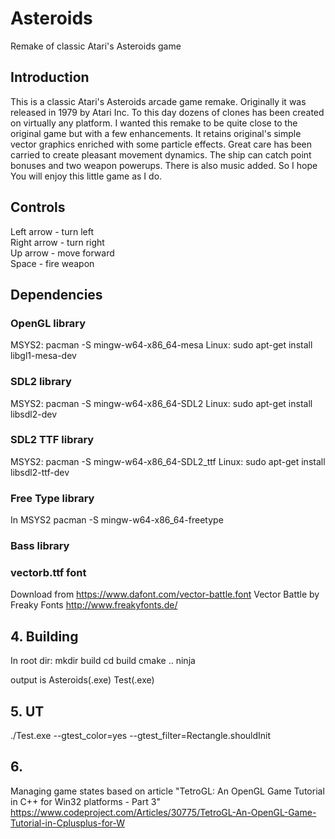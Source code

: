 # Asteroids
Remake of classic Atari's Asteroids game

## Introduction

  This is a classic Atari's Asteroids arcade game remake.
Originally it was released in 1979 by Atari Inc. To this day
dozens of clones has been created on virtually any platform.
I wanted this remake to be quite close to the original game
but with a few enhancements. It retains original's simple
vector graphics enriched with some particle effects. Great
care has been carried to create pleasant movement dynamics.
The ship can catch point bonuses and two weapon powerups.
There is also music added. So I hope You will enjoy this
little game as I do.

## Controls

Left arrow - turn left  
Right arrow - turn right  
Up arrow - move forward  
Space - fire weapon  

## Dependencies

### OpenGL library
MSYS2:
  pacman -S mingw-w64-x86_64-mesa
Linux:
  sudo apt-get install libgl1-mesa-dev

### SDL2 library
MSYS2:
 pacman -S mingw-w64-x86_64-SDL2
Linux:
  sudo apt-get install libsdl2-dev

### SDL2 TTF library
MSYS2:
  pacman -S mingw-w64-x86_64-SDL2_ttf
Linux:
  sudo apt-get install libsdl2-ttf-dev

### Free Type library
In MSYS2
  pacman -S mingw-w64-x86_64-freetype

### Bass library

### vectorb.ttf font
Download from https://www.dafont.com/vector-battle.font
Vector Battle by Freaky Fonts http://www.freakyfonts.de/

## 4. Building
In root dir:
  mkdir build
  cd build
  cmake ..
  ninja

output is
  Asteroids(.exe)
  Test(.exe)

## 5. UT
./Test.exe --gtest_color=yes --gtest_filter=Rectangle.shouldInit

## 6. 
Managing game states based on article "TetroGL: An OpenGL Game Tutorial in C++ for Win32 platforms - Part 3"
https://www.codeproject.com/Articles/30775/TetroGL-An-OpenGL-Game-Tutorial-in-Cplusplus-for-W
